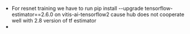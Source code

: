 * For resnet training we have to run pip install --upgrade tensorflow-estimator==2.6.0 on vitis-ai-tensorflow2 cause hub does not cooperate well with 2.8 version of tf estimator
* 